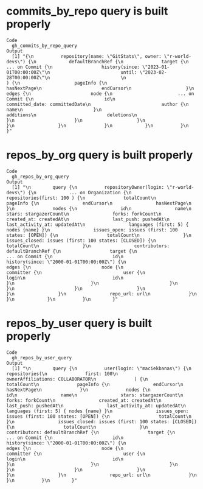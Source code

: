 # commits_by_repo query is built properly

    Code
      gh_commits_by_repo_query
    Output
      [1] "{\n          repository(name: \"GitStats\", owner: \"r-world-devs\") {\n            defaultBranchRef {\n              target {\n                ... on Commit {\n                  history(since: \"2023-01-01T00:00:00Z\"\n                          until: \"2023-02-28T00:00:00Z\"\n                          \n                          ) {\n                    pageInfo {\n                      hasNextPage\n                      endCursor\n                    }\n                    edges {\n                      node {\n                        ... on Commit {\n                          id\n                          committed_date: committedDate\n                          author {\n                            name\n                          }\n                          additions\n                          deletions\n                        }\n                      }\n                    }\n                  }\n                }\n              }\n            }\n          }\n        }"

# repos_by_org query is built properly

    Code
      gh_repos_by_org_query
    Output
      [1] "\n        query {\n          repositoryOwner(login: \"r-world-devs\") {\n            ... on Organization {\n              repositories(first: 100 ) {\n              totalCount\n              pageInfo {\n                endCursor\n                hasNextPage\n              }\n              nodes {\n                id\n                name\n                stars: stargazerCount\n                forks: forkCount\n                created_at: createdAt\n                last_push: pushedAt\n                last_activity_at: updatedAt\n                languages (first: 5) { nodes {name} }\n                issues_open: issues (first: 100 states: [OPEN]) {\n                  totalCount\n                }\n                issues_closed: issues (first: 100 states: [CLOSED]) {\n                  totalCount\n                }\n                contributors: defaultBranchRef {\n                  target {\n                    ... on Commit {\n                      id\n                      history(since: \"2000-01-01T00:00:00Z\") {\n                        edges {\n                          node {\n                            committer {\n                              user {\n                                login\n                                id\n                              }\n                            }\n                          }\n                        }\n                      }\n                    }\n                  }\n                }\n                repo_url: url\n              }\n            }\n            }\n          }\n        }"

# repos_by_user query is built properly

    Code
      gh_repos_by_user_query
    Output
      [1] "\n        query {\n          user(login: \"maciekbanas\") {\n            repositories(\n              first: 100\n              ownerAffiliations: COLLABORATOR\n              ) {\n              totalCount\n              pageInfo {\n                endCursor\n                hasNextPage\n              }\n              nodes {\n                id\n                name\n                stars: stargazerCount\n                forks: forkCount\n                created_at: createdAt\n                last_push: pushedAt\n                last_activity_at: updatedAt\n                languages (first: 5) { nodes {name} }\n                issues_open: issues (first: 100 states: [OPEN]) {\n                  totalCount\n                }\n                issues_closed: issues (first: 100 states: [CLOSED]) {\n                  totalCount\n                }\n                contributors: defaultBranchRef {\n                  target {\n                    ... on Commit {\n                      id\n                      history(since: \"2000-01-01T00:00:00Z\") {\n                        edges {\n                          node {\n                            committer {\n                              user {\n                                login\n                                id\n                              }\n                            }\n                          }\n                        }\n                      }\n                    }\n                  }\n                }\n                repo_url: url\n              }\n            }\n          }\n        }"

